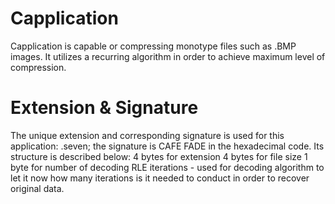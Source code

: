 # Capplication

Capplication is capable or compressing monotype files such as .BMP images. It utilizes a recurring algorithm in order to achieve maximum level of compression.

# Extension & Signature

The unique extension and corresponding signature is used for this application: .seven; the signature is CAFE FADE in the hexadecimal code. Its structure is described below:
4 bytes for extension
4 bytes for file size
1 byte for number of decoding RLE iterations - used for decoding algorithm to let it now how many iterations is it needed to conduct in order to recover original data.
